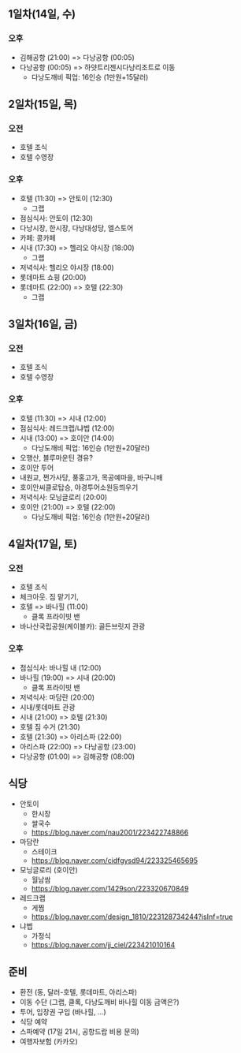 ## 1일차(14일, 수)
### 오후
- 김해공항 (21:00) => 다낭공항 (00:05)
- 다낭공항 (00:05) => 하얏트리젠시다낭리조트로 이동
	- 다낭도깨비 픽업: 16인승 (1만원+15달러)

## 2일차(15일, 목) 
### 오전
- 호텔 조식
- 호텔 수영장
### 오후
- 호텔 (11:30) => 안토이 (12:30)
	- 그랩
- 점심식사: 안토이 (12:30)
- 다낭시장, 한시장, 다낭대성당, 엘스토어
- 카페: 콩카페
- 시내 (17:30) => 헬리오 야시장 (18:00)
	- 그랩
- 저녁식사: 헬리오 야시장 (18:00)
- 롯데마트 쇼핑 (20:00)
- 롯데마트 (22:00) =>  호텔 (22:30)
	- 그랩

## 3일차(16일, 금)
### 오전
- 호텔 조식
- 호텔 수영장
### 오후
- 호텔 (11:30) => 시내 (12:00)
- 점심식사: 레드크랩/냐벱 (12:00)
- 시내 (13:00) => 호이안 (14:00)
	- 다낭도깨비 픽업: 16인승 (1만원+20달러)
- 오행산, 블루마운틴 경유?
- 호이안 투어
- 내원교, 쩐가사당, 풍홍고가, 목공예마을, 바구니배
- 호이안씨클로탑승, 야경투어소원등띄우기
- 저녁식사: 모닝글로리 (20:00)
- 호이안 (21:00) => 호텔 (22:00)
	- 다낭도깨비 픽업: 16인승 (1만원+20달러)

## 4일차(17일, 토)
### 오전
- 호텔 조식
- 체크아웃. 짐 맡기기,
- 호텔 => 바나힐 (11:00)
	- 클록 프라이빗 밴
- 바나산국립공원(케이블카): 골든브릿지 관광
### 오후
- 점심식사:  바나힐 내 (12:00)
- 바나힐 (19:00) => 시내 (20:00)
	- 클록 프라이빗 밴
- 저녁식사: 마담란 (20:00)
- 시내/롯데마트 관광
- 시내 (21:00) => 호텔 (21:30)
- 호텔 짐 수거 (21:30)
- 호텔 (21:30) => 아리스파 (22:00)
- 아리스파 (22:00) => 다낭공항 (23:00)
- 다낭공항 (01:00) => 김해공항 (08:00)

## 식당
- 안토이
	- 한시장
	- 쌀국수
	- https://blog.naver.com/nau2001/223422748866
- 마담란
	- 스테이크
	- https://blog.naver.com/cidfgysd94/223325465695
- 모닝글로리 (호이안)
	- 월남쌈
	- https://blog.naver.com/1429son/223320670849
- 레드크랩
	- 게찜
	- https://blog.naver.com/design_1810/223128734244?isInf=true
- 냐벱
	- 가정식
	- https://blog.naver.com/jj_ciel/223421010164

## 준비
- 환전 (동, 달러-호텔, 롯데마트, 아리스파)
- 이동 수단 (그랩, 클록, 다낭도깨비 바나힐 이동 금액은?)
- 투어, 입장권 구입 (바나힐, ...)
- 식당 예약
- 스파예약 (17일 21시, 공항드랍 비용 문의)
- 여행자보험 (카카오)
